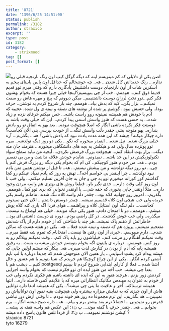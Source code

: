 ```yaml
---
title: '8721'
date: '1396/6/25 14:51:00'
status: publish
permalink: /3182
author: straxico
excerpt: ''
type: post
id: 3182
category:
    - strixmood
tag: []
post_format: []
---
```

![](../../uploads/2018/01/1-239x300.png)اصن یکی از دلایلی که کم مینویسم اینه که دیگه گوگل کیپ اون رنگ نارنجیه قبلی رو نداره… رنگ جدیداش کال شدن… هه.. چه خوشحالم که حداقل اون پایین پایینای پیجم یه اسکرین شات از اون نارنجیای دوست داشتنیش یادگاری دارم که وقتی میرم توو قدیم قدیما ذوق کنم… هوممم.. خب از چی بنویسیم؟اینجا خیلی چیزا هست که بخوام بهشون فکر کنم…توو تختِ لرزانِ دوست داشتنیمم.. میگن دیوونم که پیچ و مهره هاش رو سفت نمیکنم… بزار بگن.. کیه که بدش بیاد.. هوممم. چند بار شروع کردم به نوشتن.. حرف بودا.. ولی حسش نبود.. گوشیم پر شده از نوشته های نصفه و نیمه ی ول شده. عجیبه که آدم با خودش هم همیشه نمیتونه روو راست باشه… حس میکنم حرفای نزده م زیاد شده… یه حسی هست که هنوز واسش اسمی پیدا کردم… این که خیلی وقت باشه به دوستت فکر نکرده باشی انگار که اصلا هیچوقت نبوده… بعد یهو یه اتفاق تو رو یادش بندازه.. یهو متوجه بشی چقدر دلت واسش تنگه… از خودت بپرسی ینی الان کجاست؟ داره چیکار میکنه؟ چیشد که این همه مدت یادت نبود که یادش باشی؟ هه… بگذریم… آره خیلی بزرگ شده.. تپل شده… اینقدر میخوره که نگو… یکی دو روز دیگه تولدشه.. میره توو پونزده سال ولی قد و هیکلش به بچه های دانشگاهی میخوره… هنرمند جانِ منه دیگه… بزار بهت انتقاد کنم… هیچوقت بزرگ فرضش نکردی… آبجیه من نباید سطح سواد تکنولوژیکیش در این حد باشه… نمیدونم.. شایدم خودش علاقه نداشت و من بی تقصیر بودم… هه.. من خودم هنوز کوچیکم.. کی ام که بخوام یکی دیگه رو بزرگ فرض کنم یا چی… دو روز دیگه تولدشه و من پیشش نیستم… هه.. تا قبل از نوشتن همین متن یادم نبود تولدشه… چرا اینقدر بی حواسم آخه؟.. تهش یه روز که یادم نمیاد عینکم رو کجا گذاشتم کور کورانه میخورم توو یه چی و جان به جان آفرین تسلیم میکنم… ولی خب تا اون روز کلی وقت دارم… جدی نگیر باو.. قطعا روش های بهتری هم واسه مردن وجود داره… مثلا اونقدر چایی بخوری که خفه شی… یا اونقدر نخوابی که بری توو کما.. هوممم.. بگذریم… امروز روز جهانیه کلاه بود… چقدر دلم واسه کلاه تنگ شده.. مامانم واسم یکی خریده ولی خب هیچی اون کلاه قدیمیم نمیشه.. چقدر دوسش داشتم… الان حتی نمیدونم کجاست… دلم تنگه اون استایل کلاه و پیراهنمه… هوای فردا اگه یاری کنه کلاه پوش میشم… هوممم.. دو تا امتحان دادم.. هنوز یکی دیگه مونده.. خیلی هم اوضاع بد نیست.. میگذره.. ولی خب خوش گذشت.. در کل راضی بودم.. دوره ی دوست داشتنی ای بود… خاطراتش از ذهنم پاک نمیشه…هر چند با شناختی که از خودم دارم از پاک شدنش متعجبم نمیشم.. پروژه هم که نصفه و نیمه شده فعلا… هه.. یکی دو هفته هست که ساکن شدم… دارم میپوسم… خبری از اون رفتن ها نیست.. امتحانام که تموم شه فقط میرم… وقت نمیکنم آهنگام رو مرتب کنم.. خیلیاشون رو باید پاک کنم… وقت نمیکنم وبلاگم رو به روز کنم.. هوممم… درباره ی پایتون اگه بخوام بنویسم خودش میشه یه پست.. یه رفیقِ همیشه پایه که آدم از بودن در کنارش لذت میبره.. هه.. بیکار که میشم اولین چایی که میشه پیدام کرد پشتِ اسپایدرِ… باز همین الان متوحهش شدم که جدیدا دوباره با لپ تاپم آشتی کردم انگار… یکی از این چراغ کوچیکا هم خریدم که شبا بتونیم با هم عشق و حال کنیم… دیشب هم با postgesql آشنا شدم… فعلا از کارای ابتدایی شروع کردم تا ببینیم بعدا چی میشه.. خب آخه من هنوز ایده ای توو فکرم نیست که بخوام واسه اجرایی کردنش زور بزنم.. هرچند هنوز به این که ایده ای داشته باشم هم فکری نکردم ولی خب از خودم به عنوان یه مهندس مکانیک انتظاراتی میره که با علایقم کمی فاصله داره… انتها همیشه ترسناکه.. آخر و عاقبت ما ینی چی میشه؟.. یکی که همیشه ادعا داره توانایی هاش از اون چیزی که به نمایش میزاره بیشتره ولی هیچوقت بقیه نمودِ اون تواناییاش رو نمیبینن… هه بگذریم.. این ترم مجموعا ده روز هم خونه نبودم… تا وقتی ازش دور نباشی قدرش رو نمیدونی… احتمالا ترم بعد بیشتر برم و بیام… هه.. داره صبح میشه انگار… برم بخوابم… هه… چقدر حرفِ نا گفته موند… پ ن۱: این عکس هم واسه هفته ی پیشه… کپشن نوشتنم نمیومد… پ ن۲: از فردا تلفن هاتون پاسخ داده میشه ?  
straxico 8721  
tyto 16279
